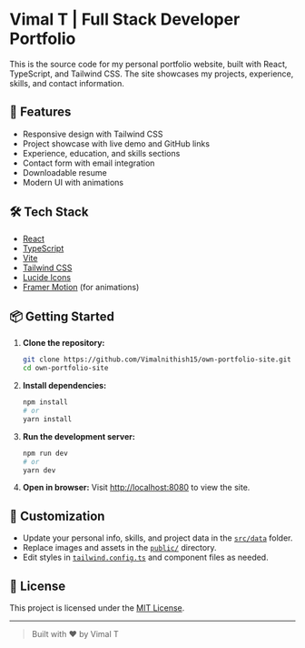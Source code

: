 # Vimal T | Full Stack Developer Portfolio

This is the source code for my personal portfolio website, built with React, TypeScript, and Tailwind CSS. The site showcases my projects, experience, skills, and contact information.

## 🚀 Features

- Responsive design with Tailwind CSS
- Project showcase with live demo and GitHub links
- Experience, education, and skills sections
- Contact form with email integration
- Downloadable resume
- Modern UI with animations

## 🛠️ Tech Stack

- [React](https://react.dev/)
- [TypeScript](https://www.typescriptlang.org/)
- [Vite](https://vitejs.dev/)
- [Tailwind CSS](https://tailwindcss.com/)
- [Lucide Icons](https://lucide.dev/)
- [Framer Motion](https://www.framer.com/motion/) (for animations)

## 📦 Getting Started

1. **Clone the repository:**
   ```sh
   git clone https://github.com/Vimalnithish15/own-portfolio-site.git
   cd own-portfolio-site
   ```

2. **Install dependencies:**
   ```sh
   npm install
   # or
   yarn install
   ```

3. **Run the development server:**
   ```sh
   npm run dev
   # or
   yarn dev
   ```

4. **Open in browser:**
   Visit [http://localhost:8080](http://localhost:8080) to view the site.

## 📝 Customization

- Update your personal info, skills, and project data in the [`src/data`](src/data) folder.
- Replace images and assets in the [`public/`](public/) directory.
- Edit styles in [`tailwind.config.ts`](tailwind.config.ts) and component files as needed.

## 📄 License

This project is licensed under the [MIT License](LICENSE).

---

> Built with ❤️ by Vimal T